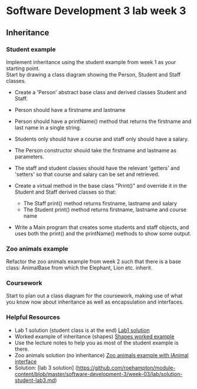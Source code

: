 # Software Development 3 lab week 3
## Inheritance


### Student example

Implement inheritance using the student example from week 1 as your starting point.  
Start by drawing a class diagram showing the Person, Student and Staff classes.  
  
* Create a 'Person' abstract base class and derived classes Student and Staff.  
* Person should have a firstname and lastname
* Person should have a printName() method that returns the firstname and last name in a single string.
* Students only should have a course and staff only should have a salary.
* The Person constructor should take the firstname and lastname as parameters.
* The staff and student classes should have the relevant 'getters' and 'setters' so that course and salary can be set and retrieved.
* Create a virtual method in the base class "Print()" and override it in the Student and Staff derived classes so that:

   * The Staff print() method returns firstname, lastname and salary
   * The Student print() method returns firstname, lastname and course name
   
* Write a Main program that creates some students and staff objects, and uses both the print() and the printName() methods to show some output.
   


### Zoo animals example

Refactor the zoo animals example from week 2 such that there is a base class: AnimalBase from which the Elephant, Lion etc. inherit.


### Coursework

Start to plan out a class diagram for the coursework,  making use of what you know now about inheritance as well as encapsulation and interfaces.




### Helpful Resources

  * Lab 1 solution (student class is at the end) [Lab1 solution](https://roehampton.github.io/module-content/software-development-3/week-01/lab/lab-1-solutions.html)
  * Worked example of inheritance (shapes) [Shapes worked example](./solution-lab3.html)
  * Use the lecture notes to help you as most of the student example is there.
  * Zoo animals solution (no inheritance) [Zoo animals example with IAnimal interface](https://roehampton.github.io/module-content/software-development-3/week-02/lab/lab2solutions.html)
  * Solution: [lab 3 solution] (https://github.com/roehampton/module-content/blob/master/software-development-3/week-03/lab/solution-student-lab3.md)

